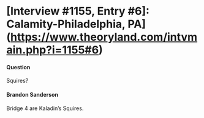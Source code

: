 # [Interview #1155, Entry #6]: Calamity-Philadelphia, PA](https://www.theoryland.com/intvmain.php?i=1155#6)

#### Question

Squires?

#### Brandon Sanderson

Bridge 4 are Kaladin’s Squires.

